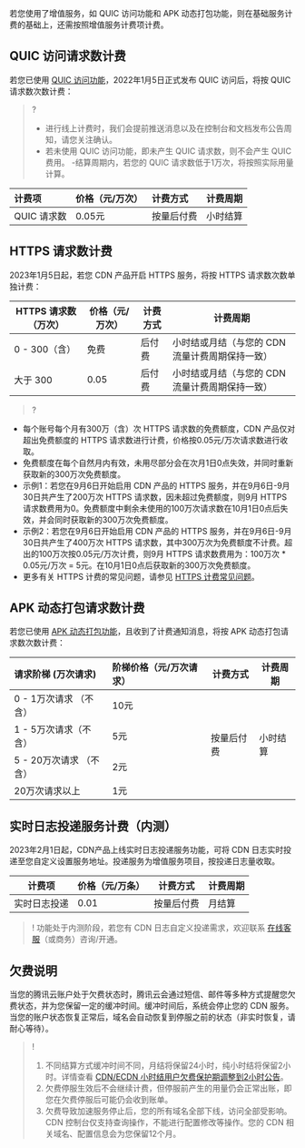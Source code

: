  

若您使用了增值服务，如 QUIC 访问功能和 APK 动态打包功能，则在基础服务计费的基础上，还需按照增值服务计费项计费。

[](id:quic)
## QUIC 访问请求数计费
若您已使用 [QUIC 访问功能](https://cloud.tencent.com/document/product/228/51800)，2022年1月5日正式发布 QUIC 访问后，将按 QUIC 请求数次数计费：

> ? 
>
> - 进行线上计费时，我们会提前推送消息以及在控制台和文档发布公告周知，请您关注确认。
> - 若未使用 QUIC 访问功能，即未产生 QUIC 请求数，则不会产生 QUIC 费用。
> -结算周期内，若您的 QUIC 请求数低于1万次，将按照实际用量计算。

| 计费项      | 价格（元/万次） | 计费方式   | 计费周期 |
| :---------- | :-------------- | :--------- | :------- |
| QUIC 请求数 | 0.05元          | 按量后付费 | 小时结算 


## HTTPS 请求数计费
2023年1月5日起，若您 CDN 产品开启 HTTPS 服务，将按 HTTPS 请求数次数单独计费：

|HTTPS 请求数（万次）|价格（元/万次）|计费方式|计费周期|
|-|-|-|-|
|0 - 300（含）|免费|后付费|小时结或月结（与您的 CDN 流量计费周期保持一致）|
|大于 300|0.05|后付费|小时结或月结（与您的 CDN 流量计费周期保持一致）|

>?
- 每个账号每个月有300万（含）次 HTTPS 请求数的免费额度，CDN 产品仅对超出免费额度的 HTTPS 请求数进行计费，价格按0.05元/万次请求数进行收取。
- 免费额度在每个自然月内有效，未用尽部分会在次月1日0点失效，并同时重新获取新的300万次免费额度。
- 示例1：若您在9月6日开始启用 CDN 产品的 HTTPS 服务，并在9月6日-9月30日共产生了200万次 HTTPS 请求数，因未超过免费额度，则9月 HTTPS 请求数费用为0。免费额度中剩余未使用的100万次请求数在10月1日0点后失效，并会同时获取新的300万次免费额度。
- 示例2：若您在9月6日开始启用 CDN 产品的 HTTPS 服务，并在9月6日-9月30日共产生了400万次 HTTPS 请求数，其中300万次为免费额度不计费。超出的100万次按0.05元/万次计费，则9月 HTTPS 请求数费用为：100万次 \* 0.05元/万次 = 5元。在10月1日0点后获取新的300万次免费额度。
- 更多有关 HTTPS 计费的常见问题，请参见 [HTTPS 计费常见问题](https://cloud.tencent.com/document/product/228/43799#m8)。

[](id:apk)
## APK 动态打包请求数计费

若您已使用 [APK 动态打包功能](https://cloud.tencent.com/document/product/228/56430)，且收到了计费通知消息，将按 APK 动态打包请求数次数计费：

<table>
<thead>
<tr>
<th align="left">请求阶梯 (万次请求)</th>
<th align="left">阶梯价格（元/万次请求）</th>
<th>计费方式</th>
<th>计费周期</th>
</tr>
</thead>
<tbody><tr>
<td align="left">0 - 1万次请求 （不含）</td>
<td align="left">10元</td>
<td rowspan="4">按量后付费</td>
<td rowspan="4">小时结算</td>
</tr>
<tr>
<td align="left">1 - 5万次请求（不含）</td>
<td align="left">5元</td>
</tr>
<tr>
<td align="left">5 - 20万次请求 （不含）</td>
<td align="left">2元</td>
</tr>
<tr>
<td align="left">20万次请求以上</td>
<td align="left">1元</td>
</tr>
</tbody></table>

## 实时日志投递服务计费（内测）
2023年2月1日起，CDN产品上线实时日志投递服务功能，可将 CDN 日志实时投递至您自定义设置服务地址。投递服务为增值服务项目，按投递日志量收取。

|计费项|	价格（元/万条）	|计费方式|	计费周期|
|--|--|--|--|
|实时日志投递	|0.01|	按量后付费|	月结算|

>! 功能处于内测阶段，若您有 CDN 日志自定义投递需求，欢迎联系 [在线客服](https://cloud.tencent.com/online-service?from=sales&source=PRESALE)（或商务）咨询/开通。



## 欠费说明

当您的腾讯云账户处于欠费状态时，腾讯云会通过短信、邮件等多种方式提醒您欠费状态，并为您保留一定的缓冲时间。缓冲时间后，系统会停止您的 CDN 服务。当您的账户状态恢复正常后，域名会自动恢复到停服之前的状态（非实时恢复，请耐心等待）。
>!
>1. 不同结算方式缓冲时间不同，月结将保留24小时，纯小时结将保留2小时。详情查看 [CDN/ECDN 小时结用户欠费保护期调整到2小时公告](https://cloud.tencent.com/document/product/228/74884)。
>2. 欠费停服生效后不会继续计费，但停服前产生的用量仍会正常出账，即您在欠费停服后可能仍会收到账单。
>3. 欠费导致加速服务停止后，您的所有域名全部下线，访问全部受影响。CDN 控制台仅支持查询操作，不能进行配置修改等操作。您的 CDN 相关域名、配置信息会为您保留12个月。
